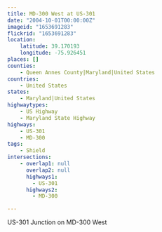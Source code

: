 ```yaml
---
title: MD-300 West at US-301
date: "2004-10-01T00:00:00Z"
imageid: "1653691283"
flickrid: "1653691283"
location:
    latitude: 39.170193
    longitude: -75.926451
places: []
counties:
    - Queen Annes County|Maryland|United States
countries:
    - United States
states:
    - Maryland|United States
highwaytypes:
    - US Highway
    - Maryland State Highway
highways:
    - US-301
    - MD-300
tags:
    - Shield
intersections:
    - overlap1: null
      overlap2: null
      highways1:
        - US-301
      highways2:
        - MD-300

---
```

US-301 Junction on MD-300 West